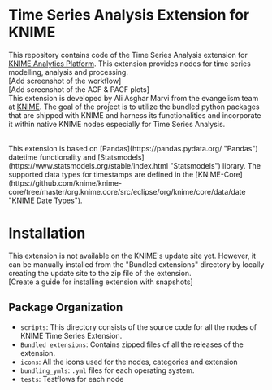 # Time Series Analysis Extension for KNIME

This repository contains code of the Time Series Analysis extension for [KNIME Analytics Platform](https://www.knime.com/knime-analytics-platform "KNIME"). This extension provides nodes for time series modelling, analysis and processing.
<br>
[Add screenshot of the workflow]
<br>
[Add screenshot of the ACF & PACF plots]
<br>
This extension is developed by Ali Asghar Marvi from the evangelism team at [KNIME](https://www.knime.com/ "KNIME"). The goal of the project is to utilize the bundled python packages that are shipped with KNIME and harness its functionalities and incorporate it within native KNIME nodes especially for Time Series Analysis. 

<br>
	This extension is based on [Pandas](https://pandas.pydata.org/ "Pandas") datetime functionality and [Statsmodels](https://www.statsmodels.org/stable/index.html "Statsmodels") library. The supported data types for timestamps are defined in the [KNIME-Core](https://github.com/knime/knime-core/tree/master/org.knime.core/src/eclipse/org/knime/core/data/date "KNIME Date Types").
<br>

# Installation

This extension is not available on the KNIME's update site yet. However, it can be manually installed from the "Bundled extensions" directory by locally creating the update site to the zip file of the extension.
<br>
[Create a guide for installing extension with snapshots]

## Package Organization


* `scripts`: This directory consists of the source code for all the nodes of KNIME Time Series Extension.
* `Bundled extensions`: Contains zipped files of all the releases of the extension.
* `icons`: All the icons used for the nodes, categories and extension
* `bundling_ymls`: `.yml` files for each operating system.
* `tests`: Testflows for each node



